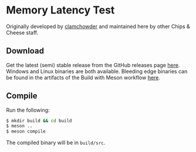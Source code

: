 # Memory Latency Test

Originally developed by [clamchowder](https://github.com/clamchowder/) and maintained here by other Chips & Cheese staff.

## Download

Get the latest (semi) stable release from the GitHub releases page [here](https://github.com/ChipsandCheese/MemoryLatencyTest/releases/). Windows and Linux binaries are both available. Bleeding edge binaries can be found in the artifacts of the Build with Meson workflow [here](https://github.com/ChipsandCheese/MemoryLatencyTest/actions/workflows/build-project.yml).

## Compile

Run the following:

```bash
$ mkdir build && cd build
$ meson ..
$ meson compile
```

The compiled binary will be in `build/src`.
